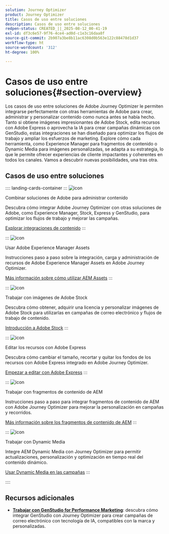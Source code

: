 ```yaml
---
solution: Journey Optimizer
product: Journey Optimizer
title: Casos de uso entre soluciones
description: Casos de uso entre soluciones
redpen-status: CREATED_||_2025-08-12_00-41-19
exl-id: df3c6e57-9f76-4ce4-ad0d-c1e3c16daa8f
source-git-commit: 2b907a3be8b11ac6308d0b563e122c88478d1d37
workflow-type: ht
source-wordcount: '312'
ht-degree: 100%

---
```


# Casos de uso entre soluciones{#section-overview}

Los casos de uso entre soluciones de Adobe Journey Optimizer le permiten integrarse perfectamente con otras herramientas de Adobe para crear, administrar y personalizar contenido como nunca antes se había hecho. Tanto si obtiene imágenes impresionantes de Adobe Stock, edita recursos con Adobe Express o aprovecha la IA para crear campañas dinámicas con GenStudio, estas integraciones se han diseñado para optimizar los flujos de trabajo y ampliar los esfuerzos de marketing. Explore cómo cada herramienta, como Experience Manager para fragmentos de contenido o Dynamic Media para imágenes personalizadas, se adapta a su estrategia, lo que le permite ofrecer experiencias de cliente impactantes y coherentes en todos los canales. Vamos a descubrir nuevas posibilidades, una tras otra.

## Casos de uso entre soluciones

:::: landing-cards-container
:::
![icon](https://cdn.experienceleague.adobe.com/icons/puzzle-piece.svg)

Combinar soluciones de Adobe para administrar contenido

Descubra cómo integrar Adobe Journey Optimizer con otras soluciones de Adobe, como Experience Manager, Stock, Express y GenStudio, para optimizar los flujos de trabajo y mejorar las campañas.

[Explorar integraciones de contenido](../using/integrations/content-integrations.md)
:::

:::
![icon](https://cdn.experienceleague.adobe.com/icons/screwdriver-wrench.svg)

Usar Adobe Experience Manager Assets

Instrucciones paso a paso sobre la integración, carga y administración de recursos de Adobe Experience Manager Assets en Adobe Journey Optimizer.

[Más información sobre cómo utilizar AEM Assets](../using/integrations/assets.md)
:::

:::
![icon](https://cdn.experienceleague.adobe.com/icons/images.svg)

Trabajar con imágenes de Adobe Stock

Descubra cómo obtener, adquirir una licencia y personalizar imágenes de Adobe Stock para utilizarlas en campañas de correo electrónico y flujos de trabajo de contenido.

[Introducción a Adobe Stock](../using/integrations/stock.md)
:::

:::
![icon](https://cdn.experienceleague.adobe.com/icons/pencil-ruler.svg)

Editar los recursos con Adobe Express

Descubra cómo cambiar el tamaño, recortar y quitar los fondos de los recursos con Adobe Express integrado en Adobe Journey Optimizer.

[Empezar a editar con Adobe Express](../using/integrations/express.md)
:::

:::
![icon](https://cdn.experienceleague.adobe.com/icons/code-branch.svg)

Trabajar con fragmentos de contenido de AEM

Instrucciones paso a paso para integrar fragmentos de contenido de AEM con Adobe Journey Optimizer para mejorar la personalización en campañas y recorridos.

[Más información sobre los fragmentos de contenido de AEM](../using/integrations/aem-fragments.md)
:::

:::
![icon](https://cdn.experienceleague.adobe.com/icons/bullseye.svg)

Trabajar con Dynamic Media

Integre AEM Dynamic Media con Journey Optimizer para permitir actualizaciones, personalización y optimización en tiempo real del contenido dinámico.

[Usar Dynamic Media en las campañas](../using/integrations/aem-dynamic.md)
:::

::::


## Recursos adicionales

- **[Trabajar con GenStudio for Performance Marketing](../using/integrations/genstudio.md)**: descubra cómo integrar GenStudio con Journey Optimizer para crear campañas de correo electrónico con tecnología de IA, compatibles con la marca y personalizadas.
